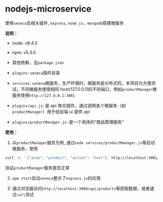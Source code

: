 # nodejs-microservice

使用`seneca`及相关插件, `express`, `node.js`，`mongodb`搭建微服务

**说明：**

* node: v8.4.0

* npm: v5.3.0

* 其他依赖，见`package.json`

* `plugins`: `seneca`插件目录

* `services`: `seneca`微服务，生产环境时，微服务是分布式的，本项目为方便测试，不同微服务使用相同 host(127.0.0.1)的不同端口，例如`productManager`微服务使用`http://127.0.0.1:3001`

* `plugins/api.js`: 是 api 聚合插件，通过调用各个微服务（如`productManager`）用于给前端 ui 提供 api

* `plugins/productManager.js`: 是一个具体的“商品管理服务”

**使用：**

1.  以`productManager`服务为例, 通过`node services/productManager.js`等启动微服务，使用

```bash
curl -d  '{"area": "product", "action": "test"}' http://localhost:3001/act
```

测试`productManager`服务是否正常

2.  `npm start`启动`seneca`整合了`express.js`的应用

3.  通过浏览器访问`http://localhost:3000/api/products`等获取数据，或者通过`curl`测试
